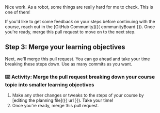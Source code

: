 Nice work. As a robot, some things are really hard for me to check. This is one of them!

If you'd like to get some feedback on your steps before continuing with the course, reach out in the [GitHub Community]({{ communityBoard }}). Once you're ready, merge this pull request to move on to the next step.

## Step 3: Merge your learning objectives

Next, we'll merge this pull request. You can go ahead and take your time breaking these steps down. Use as many commits as you want.

### :keyboard: Activity: Merge the pull request breaking down your course topic into smaller learning objectives

1. Make any other changes or tweaks to the steps of your course by [editing the planning file]({{ url }}). Take your time!
1. Once you're ready, merge this pull request.
